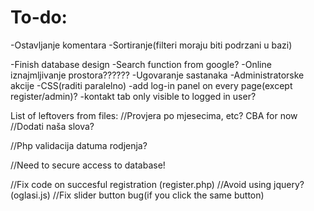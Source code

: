 # To-do:
-Ostavljanje komentara
-Sortiranje(filteri moraju biti podrzani u bazi)

-Finish database design
-Search function from google?
-Online iznajmljivanje prostora??????
-Ugovaranje sastanaka
-Administratorske akcije
-CSS(raditi paralelno)
-add log-in panel on every page(except register/admin)?
-kontakt tab only visible to logged in user?

List of leftovers from files:
//Provjera po mjesecima, etc? CBA for now
//Dodati naša slova?

//Php validacija datuma rodjenja?

//Need to secure access to database!
		
//Fix code on succesful registration (register.php)
//Avoid using jquery? (oglasi.js)
//Fix slider button bug(if you click the same button)